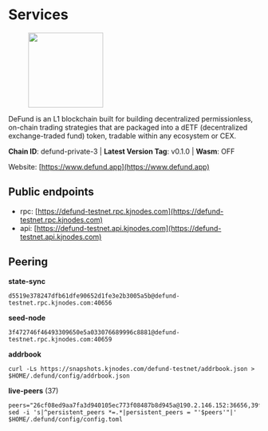 # Services

<figure><img src="https://raw.githubusercontent.com/kj89/testnet_manuals/main/pingpub/logos/defund.png" width="150" alt=""><figcaption></figcaption></figure>

DeFund is an L1 blockchain built for building decentralized permissionless,  on-chain trading strategies that are packaged into a dETF (decentralized  exchange-traded fund) token, tradable within any ecosystem or CEX.

**Chain ID**: defund-private-3 | **Latest Version Tag**: v0.1.0 | **Wasm**: OFF

Website: [https://www.defund.app](https://www.defund.app)


## Public endpoints

* rpc: [https://defund-testnet.rpc.kjnodes.com](https://defund-testnet.rpc.kjnodes.com)
* api: [https://defund-testnet.api.kjnodes.com](https://defund-testnet.api.kjnodes.com)

## Peering

**state-sync**

```
d5519e378247dfb61dfe90652d1fe3e2b3005a5b@defund-testnet.rpc.kjnodes.com:40656
```

**seed-node**

```
3f472746f46493309650e5a033076689996c8881@defund-testnet.rpc.kjnodes.com:40659
```

**addrbook**
```
curl -Ls https://snapshots.kjnodes.com/defund-testnet/addrbook.json > $HOME/.defund/config/addrbook.json
```

**live-peers** (37)
```
peers="26cf08ed9aa7fa3d940105ec773f08487b8d945a@190.2.146.152:36656,39f68a54626882b86322dbdf85cca16cc696e9e5@91.200.42.23:26756,d5519e378247dfb61dfe90652d1fe3e2b3005a5b@65.109.68.190:40656,35b9a1c3c7a597413f4c999a9fc1e6cb0cc8b978@65.108.100.53:36656,af2f9db550492dd8c061466702cb73247d5e322e@65.109.92.148:60556,0f8c0605d9b8004332fbcaeaaababbbf9002e4df@135.181.253.11:18656,e1294469301512646a6e7256f6094cba0f78cdb0@212.23.222.220:26856,6ec26d16a416fa4fc47380105679440004dee2a2@88.210.9.249:26656,e4470dac98f2cee5bd060c52c7d801d57bfc9308@185.245.182.206:26656,0e5c41bec481ae4da0577377bc1952eb29b1e4c1@65.21.78.86:26656,db0cc82475c1aaa38bcee947801ea909f1558679@212.220.203.67:26676,6bbd4d421c9610e918fee90a81278e689e445d81@194.163.184.53:40656,5d1d03424d23015156cb0ca8aff7c4ab237d3ca3@78.157.214.56:26656,26975c5bb7dc42463cc6361ea3c75f325e801917@5.161.86.214:18656,e9d046b2248e07896dce1bcc5faff02d65745332@95.111.254.87:36656,95d487c4f51295c4cd799cc7fe53d23ea7298bdf@206.246.71.251:46656,ccace1585ce7d671f09d4d442d77936b29ee8118@164.68.127.182:26656,ca5db1a4d8d749131398e9580985e355bccf6504@109.123.241.109:26656,58437bc62307a512f391db5c1e24e3cff8b9f8d3@136.243.88.91:2070,b50363075f36fa3382f78bdbe0c297dd27465eeb@154.38.161.212:26656,50fcc930744e29a57e666a243a6264c405567016@95.111.248.146:26656,9a88a8643a1e0641f81c65f0ace6d0d44644dc37@162.55.211.136:40656,5ac40e96d9194536e15a28a1010551300cbab616@185.216.75.21:26656,0045d87f68589572f2619eee220e513151f0eb92@155.133.23.28:26656,f335bdc89890b6fa7acd75759a7aea42ea03a191@5.9.147.185:28656,6ad4f3be13155729927f0af19ceb08f89477798d@75.119.131.75:26656,7bd385047301b8a0caee30f9b99faa3e511c35e3@38.242.142.76:40656,aa0f97cda5bd962821b907245dc476348309fce3@84.21.171.33:40656,be4a0baa86b3d3bb2aba2defe1877fdc5cc7bd85@45.147.199.41:26656,7e936b2c89d1d1a757d262bc64f981ed48fb50ec@65.21.3.229:26656,b6b02b635b447eeca53c900d595cb6114a6e7f67@84.46.250.215:26656,04bdf241c94c3d59c34b5496b012279f099a6cca@168.119.89.31:33656,9f01f1120ad896671f42b64918b9c35fa30e8bd2@185.193.67.244:26656,810fc90b9b64e2b7a79a63e1e783148bff58f764@65.109.84.216:26656,e104f008f6d1227170d3b4ce1d73f0ea2068094f@84.201.162.168:26656,04b481ac7be4cf87d0f1a466da4c1d535bfc9971@178.18.255.19:26656,bbad6ab103461d0c2d2be18f8f304bdd90d46811@143.198.209.83:26656"
sed -i 's|^persistent_peers *=.*|persistent_peers = "'$peers'"|' $HOME/.defund/config/config.toml
```
